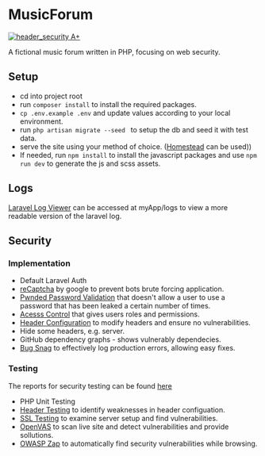 # MusicForum

[![header_security A+](https://img.shields.io/badge/header_security-A+-green.svg)](https://schd.io/5NKy)

A fictional music forum written in PHP, focusing on web security.

## Setup

- cd into project root
- run ```composer install``` to install the required packages.
- ```cp .env.example .env``` and update values according to your local environment.
- run ```php artisan migrate --seed ``` to setup the db and seed it with test data.
- serve the site using your method of choice. ([Homestead](https://laravel.com/docs/5.5/homestead) can be used))
- If needed, run ```npm install``` to install the javascript packages and use ```npm run dev``` to generate the js and scss assets.

## Logs

[Laravel Log Viewer](https://github.com/rap2hpoutre/laravel-log-viewer) can be accessed at myApp/logs to view a more readable version of the laravel log.

## Security

### Implementation

- Default Laravel Auth
- [reCaptcha](https://github.com/anhskohbo/no-captcha) by google to prevent bots brute forcing application.
- [Pwnded Password Validation](https://github.com/valorin/pwned-validator) that doesn't allow a user to use a password that has been leaked a certain number of times.
- [Acesss Control](https://github.com/JosephSilber/bouncer) that gives users roles and permissions.
- [Header Configuration](https://github.com/BePsvPT/secure-headers) to modify headers and ensure no vulnerabilities.
- Hide some headers, e.g. server.
- GitHub dependency graphs - shows vulnerably dependecies.
- [Bug Snag](https://www.bugsnag.com/) to effectively log production errors, allowing easy fixes.

### Testing

The reports for security testing can be found [here](https://github.com/alexkearns/music-forum/tree/master/docs)

- PHP Unit Testing
- [Header Testing](https://schd.io/5NKy) to identify weaknesses in header configuation.
- [SSL Testing](https://www.ssllabs.com/) to examine server setup and find vulnerabilities.
- [OpenVAS](http://www.openvas.org/) to scan live site and detect vulnerabilities and provide sollutions.
- [OWASP Zap](https://www.owasp.org/index.php/OWASP_Zed_Attack_Proxy_Project) to automatically find security vulnerabilities while browsing.

